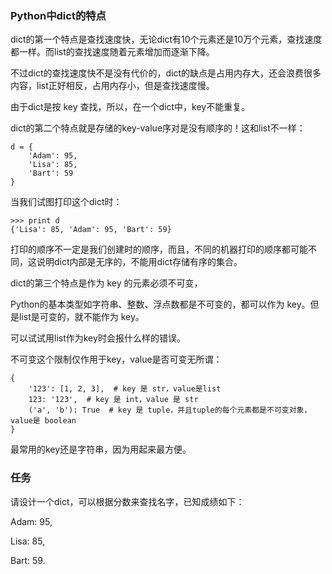 ### Python中dict的特点

dict的第一个特点是查找速度快，无论dict有10个元素还是10万个元素，查找速度都一样。而list的查找速度随着元素增加而逐渐下降。

不过dict的查找速度快不是没有代价的，dict的缺点是占用内存大，还会浪费很多内容，list正好相反，占用内存小，但是查找速度慢。

由于dict是按 key 查找，所以，在一个dict中，key不能重复。

dict的第二个特点就是存储的key-value序对是没有顺序的！这和list不一样：

```
d = {
    'Adam': 95,
    'Lisa': 85,
    'Bart': 59
}

```

当我们试图打印这个dict时：

```
>>> print d
{'Lisa': 85, 'Adam': 95, 'Bart': 59}

```

打印的顺序不一定是我们创建时的顺序，而且，不同的机器打印的顺序都可能不同，这说明dict内部是无序的，不能用dict存储有序的集合。

dict的第三个特点是作为 key 的元素必须不可变，

Python的基本类型如字符串、整数、浮点数都是不可变的，都可以作为 key。但是list是可变的，就不能作为 key。

可以试试用list作为key时会报什么样的错误。

不可变这个限制仅作用于key，value是否可变无所谓：

```
{
    '123': [1, 2, 3],  # key 是 str，value是list
    123: '123',  # key 是 int，value 是 str
    ('a', 'b'): True  # key 是 tuple，并且tuple的每个元素都是不可变对象，value是 boolean
}

```

最常用的key还是字符串，因为用起来最方便。

### 任务

请设计一个dict，可以根据分数来查找名字，已知成绩如下：

Adam: 95,

Lisa: 85,

Bart: 59.
